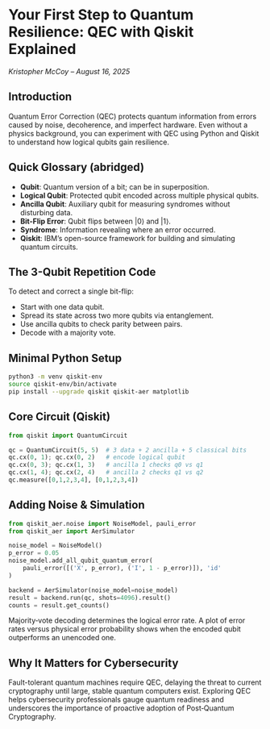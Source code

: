 # Your First Step to Quantum Resilience: QEC with Qiskit Explained
*Kristopher McCoy – August 16, 2025*

## Introduction
Quantum Error Correction (QEC) protects quantum information from errors caused by noise, decoherence, and imperfect hardware. Even without a physics background, you can experiment with QEC using Python and Qiskit to understand how logical qubits gain resilience.

## Quick Glossary (abridged)
- **Qubit**: Quantum version of a bit; can be in superposition.
- **Logical Qubit**: Protected qubit encoded across multiple physical qubits.
- **Ancilla Qubit**: Auxiliary qubit for measuring syndromes without disturbing data.
- **Bit-Flip Error**: Qubit flips between |0⟩ and |1⟩.
- **Syndrome**: Information revealing where an error occurred.
- **Qiskit**: IBM’s open-source framework for building and simulating quantum circuits.

## The 3-Qubit Repetition Code
To detect and correct a single bit-flip:

- Start with one data qubit.
- Spread its state across two more qubits via entanglement.
- Use ancilla qubits to check parity between pairs.
- Decode with a majority vote.

## Minimal Python Setup
```bash
python3 -m venv qiskit-env
source qiskit-env/bin/activate
pip install --upgrade qiskit qiskit-aer matplotlib
```

## Core Circuit (Qiskit)
```python
from qiskit import QuantumCircuit

qc = QuantumCircuit(5, 5)  # 3 data + 2 ancilla + 5 classical bits
qc.cx(0, 1); qc.cx(0, 2)   # encode logical qubit
qc.cx(0, 3); qc.cx(1, 3)   # ancilla 1 checks q0 vs q1
qc.cx(1, 4); qc.cx(2, 4)   # ancilla 2 checks q1 vs q2
qc.measure([0,1,2,3,4], [0,1,2,3,4])
```

## Adding Noise & Simulation
```python
from qiskit_aer.noise import NoiseModel, pauli_error
from qiskit_aer import AerSimulator

noise_model = NoiseModel()
p_error = 0.05
noise_model.add_all_qubit_quantum_error(
    pauli_error([('X', p_error), ('I', 1 - p_error)]), 'id'
)

backend = AerSimulator(noise_model=noise_model)
result = backend.run(qc, shots=4096).result()
counts = result.get_counts()
```

Majority‑vote decoding determines the logical error rate. A plot of error rates versus physical error probability shows when the encoded qubit outperforms an unencoded one.

## Why It Matters for Cybersecurity
Fault-tolerant quantum machines require QEC, delaying the threat to current cryptography until large, stable quantum computers exist. Exploring QEC helps cybersecurity professionals gauge quantum readiness and underscores the importance of proactive adoption of Post‑Quantum Cryptography.

